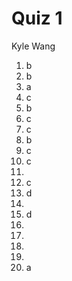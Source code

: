 # Quiz 1

Kyle Wang

1. b
2. b
3. a
4. c
5. b
6. c
7. c
8. b
9. c
10. c
11. 
12. c
13. d
14. 
15. d
16. 
17. 
18. 
19. 
20. a